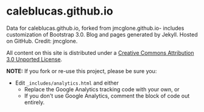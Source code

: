 caleblucas.github.io
========

Data for caleblucas.github.io, forked from jmcglone.github.io- includes customization of Bootstrap 3.0. Blog and pages generated by Jekyll. Hosted on GitHub. Credit: jmcglone.

All content on this site is distributed under a [Creative Commons Attribution 3.0 Unported License](http://creativecommons.org/licenses/by/3.0/deed.en_US).

**NOTE:** If you fork or re-use this project, please be sure you:

* Edit `_includes/analytics.html` and either
  * Replace the Google Analytics tracking code with your own, or
  * If you don't use Google Analytics, comment the block of code out entirely.
